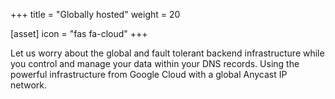 +++
title = "Globally hosted"
weight = 20

[asset]
  icon = "fas fa-cloud"
+++

Let us worry about the global and fault tolerant backend infrastructure while you control and manage your data within your DNS records.
Using the powerful infrastructure from Google Cloud with a global Anycast IP network.
